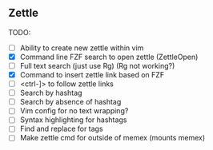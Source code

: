 Zettle
------

TODO:

 - [ ] Ability to create new zettle within vim
 - [X] Command line FZF search to open zettle (ZettleOpen)
 - [ ] Full text search (just use Rg) (Rg not working?)
 - [X] Command to insert zettle link based on FZF
 - [ ] <ctrl-]> to follow zettle links
 - [ ] Search by hashtag
 - [ ] Search by absence of hashtag
 - [ ] Vim config for no text wrapping?
 - [ ] Syntax highlighting for hashtags
 - [ ] Find and replace for tags
 - [ ] Make zettle cmd for outside of memex (mounts memex)
